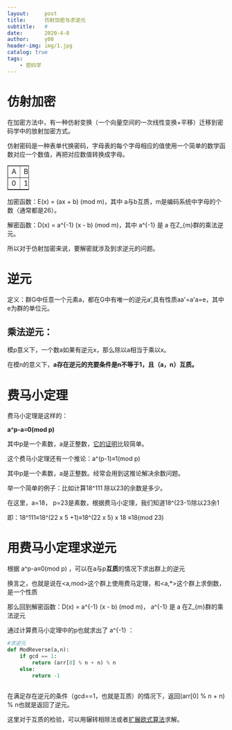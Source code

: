 ```yaml
---
layout:     post
title:      仿射加密与求逆元
subtitle:   #
date:       2020-4-8
author:     y00
header-img: img/1.jpg
catalog: true
tags:
    - 密码学
---
```


# 仿射加密
在加密方法中，有一种仿射变换（一个向量空间的一次线性变换+平移）迁移到密码学中的放射加密方式。

仿射密码是一种表单代换密码，字母表的每个字母相应的值使用一个简单的数学函数对应一个数值，再把对应数值转换成字母。

<div class="table-box"><table align="center" border="1" cellpadding="1" cellspacing="1" style="width:50px;"><tbody><tr><td>A</td>
			<td>B</td>
			<td style="width:17px;">C</td>
			<td style="width:19px;">D</td>
			<td>E</td>
			<td>F</td>
			<td>G</td>
			<td>H</td>
			<td>I</td>
			<td>J</td>
			<td>K</td>
			<td>L</td>
			<td>M</td>
			<td>N</td>
			<td>O</td>
			<td>P</td>
			<td>Q</td>
			<td>R</td>
			<td>S</td>
			<td>T</td>
			<td>U</td>
			<td style="width:13px;">V</td>
			<td style="width:25px;">W</td>
			<td>X</td>
			<td>Y</td>
			<td>Z</td>
		</tr><tr><td>0</td>
			<td>1</td>
			<td style="width:17px;">2</td>
			<td style="width:19px;">3</td>
			<td>4</td>
			<td>5</td>
			<td>6</td>
			<td>7</td>
			<td>8</td>
			<td>9</td>
			<td>10</td>
			<td>11</td>
			<td>12</td>
			<td>13</td>
			<td>14</td>
			<td>15</td>
			<td>16</td>
			<td>17</td>
			<td>18</td>
			<td>19</td>
			<td>20</td>
			<td style="width:13px;">21</td>
			<td style="width:25px;">22</td>
			<td>23</td>
			<td>24</td>
			<td>25</td>
		</tr></tbody></table></div>
    
加密函数：E(x) = (ax + b) (mod m)，其中 a与b互质，m是编码系统中字母的个数（通常都是26）。

解密函数：D(x) = a^{-1} (x - b) (mod m)，其中 a^{-1} 是 a 在Z_{m}群的乘法逆元。  

所以对于仿射加密来说，要解密就涉及到求逆元的问题。

# 逆元

定义：群G中任意一个元素a，都在G中有唯一的逆元a‘,具有性质aa'=a'a=e，其中e为群的单位元。

## 乘法逆元：

模p意义下，一个数a如果有逆元x，那么除以a相当于乘以x。

在模n的意义下，**a存在逆元的充要条件是n不等于1，且（a，n）互质。**

# 费马小定理

费马小定理是这样的：

**a^p-a≡0(mod p)**

其中p是一个素数，a是正整数，[它的证明](https://zhuanlan.zhihu.com/p/75685377)比较简单。

这个费马小定理还有一个推论：a^(p-1)≡1(mod p)

其中p是一个素数，a是正整数。经常会用到这推论解决余数问题。

举一个简单的例子：比如计算18^111 除以23的余数是多少。

在这里，a=18， p=23是素数，根据费马小定理，我们知道18^(23-1)除以23余1

即：18^111≡18^(22 x 5 +1)≡18^(22 x 5) x 18 ≡18(mod 23)


# 用费马小定理求逆元

根据 a^p-a≡0(mod p) ，可以在a与p**互质**的情况下求出群上的逆元

换言之，也就是说在<a,mod>这个群上使用费马定理，和<a,*>这个群上求倒数，是一个性质

那么回到解密函数：D(x) = a^{-1} (x - b) (mod m)， a^{-1} 是 a 在Z_{m}群的乘法逆元

通过计算费马小定理中的p也就求出了 a^{-1} ：
```python
#求逆元
def ModReverse(a,n): 
    if gcd == 1:
        return (arr[0] % n + n) % n
    else:
        return -1
	
```

在满足存在逆元的条件（gcd==1，也就是互质）的情况下，返回(arr[0] % n + n) % n也就是返回了逆元。

这里对于互质的检验，可以用辗转相除法或者[扩展欧式算法](https://zh.wikipedia.org/wiki/%E6%89%A9%E5%B1%95%E6%AC%A7%E5%87%A0%E9%87%8C%E5%BE%97%E7%AE%97%E6%B3%95)求解。
